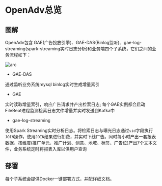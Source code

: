 # OpenAdv总览



## 图解

OpenAdv包含 GAE(广告投放引擎)、GAE-DAS(Binlog监听)、gae-log-streaming(spark-streaming实时日志分析)和业务端四个子系统，它们之间的业务流程如下：

![arc](http://ovbyjzegm.bkt.clouddn.com/all-arc4.jpg)

- GAE-DAS

通过监听业务系统mysql binlog实时生成增量索引

- GAE

实时读取增量索引，响应广告请求并产出检索日志; 每个GAE实例都会启动FileBeat进程监测检索日志文件增量并实时发送到Kafka中

- gae-log-streaming

使用Spark Streaming实时分析日志。将检索日志与曝光日志通过`sid`字段执行`JOIN`操作，使用`JOIN`结果进行扣费，并实时下线广告。同时每小时产出一套报表数据，按维度(推广单元、推广计划、创意、地域、标签、广告位)产出7个文本文件，业务系统定时将报表入库以供用户查询



## 部署

每个子系统会提供Docker一键部署方式，并配详细文档。

